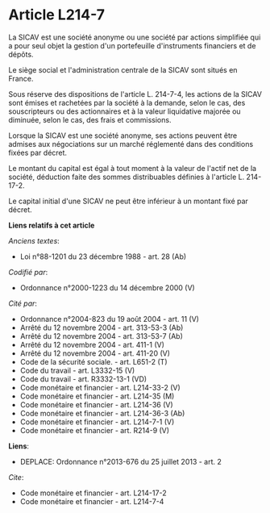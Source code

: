 # Article L214-7

La SICAV est une société anonyme ou une société par actions simplifiée qui a pour seul objet la gestion d'un portefeuille
d'instruments financiers et de dépôts. 

Le siège social et l'administration centrale de la SICAV sont situés en France. 

Sous réserve des dispositions de l'article L. 214-7-4, les actions de la SICAV sont émises et rachetées par la société à la
demande, selon le cas, des souscripteurs ou des actionnaires et à la valeur liquidative majorée ou diminuée, selon le cas,
des frais et commissions. 

Lorsque la SICAV est une société anonyme, ses actions peuvent être admises aux négociations sur un marché réglementé dans des
conditions fixées par décret. 

Le montant du capital est égal à tout moment à la valeur de l'actif net de la société, déduction faite des sommes
distribuables définies à l'article L. 214-17-2. 

Le capital initial d'une SICAV ne peut être inférieur à un montant fixé par décret.

**Liens relatifs à cet article**

_Anciens textes_:

  - Loi n°88-1201 du 23 décembre 1988 - art. 28 (Ab)

_Codifié par_:

  - Ordonnance n°2000-1223 du 14 décembre 2000 (V)

_Cité par_:

  - Ordonnance n°2004-823 du 19 août 2004 - art. 11 (V)
  - Arrêté du 12 novembre 2004 - art. 313-53-3 (Ab)
  - Arrêté du 12 novembre 2004 - art. 313-53-7 (Ab)
  - Arrêté du 12 novembre 2004 - art. 411-1 (V)
  - Arrêté du 12 novembre 2004 - art. 411-20 (V)
  - Code de la sécurité sociale. - art. L651-2 (T)
  - Code du travail - art. L3332-15 (V)
  - Code du travail - art. R3332-13-1 (VD)
  - Code monétaire et financier - art. L214-33-2 (V)
  - Code monétaire et financier - art. L214-35 (M)
  - Code monétaire et financier - art. L214-36 (V)
  - Code monétaire et financier - art. L214-36-3 (Ab)
  - Code monétaire et financier - art. L214-7-1 (V)
  - Code monétaire et financier - art. R214-9 (V)

**Liens**:

  - DEPLACE: Ordonnance n°2013-676 du 25 juillet 2013 - art. 2

_Cite_:

  - Code monétaire et financier - art. L214-17-2
  - Code monétaire et financier - art. L214-7-4
